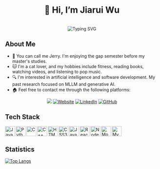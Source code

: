 <div align="center">
  
  # 👋 Hi, I’m Jiarui Wu  
  
  <br/>
  
  <img src="https://readme-typing-svg.herokuapp.com?font=Fira+Code&pause=500&color=6A5ACD&center=true&vCenter=true&width=435&lines=Studying+CS;Researching+AI;LLM+Enthusiast;Amateur+Full-Stack+Developer;Never+Stop+Learning" alt="Typing SVG" />
 
  <br/>

</div>
  
## About Me

- 👋 You can call me Jerry. I'm enjoying the gap semester before my master's studies.
- 🐱 I'm a cat lover, and my hobbies include fitness, reading books, watching videos, and listening to pop music.  
- 🔍 I'm interested in artificial intelligence and software development. My past research focused on MLLM and generative AI.
- 🏠 Feel free to contact me through the following platforms:

<div align="center">
  <a href="mailto:jiaruiwu@andrew.cmu.edu" target="_blank"><img src="https://img.shields.io/badge/Gmail-D14836?style=for-the-badge&logoColor=white"/></a>
  <a href="https://jwu114.github.io/" target="_blank"><img src="https://img.shields.io/badge/Website-da9100?&style=for-the-badge&logoColor=white" alt="Website" /></a>
  <a href="https://www.linkedin.com/in/jiarui-jerry-wu/" target="_blank"><img src="https://img.shields.io/badge/LinkedIn-%230077B5.svg?&style=for-the-badge&logoColor=white" alt="LinkedIn" /></a>
  <a href="https://github.com/jwu114" target="_blank"><img src="https://img.shields.io/badge/GitHub-100000?style=for-the-badge&logoColor=white" alt="GitHub" /></a>
</div>

## Tech Stack

<div>
  <img align="left" alt="Java" width="32px" src="https://cdn.jsdelivr.net/gh/devicons/devicon/icons/java/java-original.svg"/>
  <img align="left" alt="Python" width="32px" src="https://cdn.jsdelivr.net/gh/devicons/devicon/icons/python/python-original.svg"/>
  <img align="left" alt="C" width="32px" src="https://cdn.jsdelivr.net/gh/devicons/devicon/icons/c/c-original.svg"/>
  <img align="left" alt="C++" width="32px" src="https://cdn.jsdelivr.net/gh/devicons/devicon/icons/cplusplus/cplusplus-original.svg"/>
  <img align="left" alt="HTML5" width="32px" src="https://cdn.jsdelivr.net/gh/devicons/devicon/icons/html5/html5-original.svg"/>
  <img align="left" alt="CSS3" width="32px" src="https://cdn.jsdelivr.net/gh/devicons/devicon/icons/css3/css3-original.svg"/>
  <img align="left" alt="JavaScript" width="32px" src="https://cdn.jsdelivr.net/gh/devicons/devicon/icons/javascript/javascript-original.svg"/>
  <img align="left" alt="React" width="32px" src="https://cdn.jsdelivr.net/gh/devicons/devicon/icons/react/react-original.svg"/>
  <img align="left" alt="Node.js" width="32px" src="https://cdn.jsdelivr.net/gh/devicons/devicon/icons/nodejs/nodejs-original.svg"/>
  <img align="left" alt="MongoDB" width="32px" src="https://cdn.jsdelivr.net/gh/devicons/devicon/icons/mongodb/mongodb-original.svg"/>
  <img align="left" alt="MySQL" width="32px" src="https://cdn.jsdelivr.net/gh/devicons/devicon/icons/mysql/mysql-original.svg"/>
</div>

<br/>
<br/>

## Statistics

[![Top Langs](https://github-readme-stats.vercel.app/api/top-langs/?username=jwu114&langs_count=7&layout=donut)](https://github.com/anuraghazra/github-readme-stats)
  

